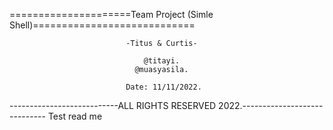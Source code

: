 =====================Team Project (Simle Shell)============================

                              -Titus & Curtis-

                                  @titayi.
                                @muasyasila.

                              Date: 11/11/2022.
---------------------------ALL RIGHTS RESERVED 2022.-----------------------------
Test read me
